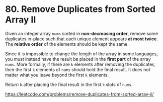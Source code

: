# 80. Remove Duplicates from Sorted Array II
Given an integer array `nums` sorted in **non-decreasing order**, remove some duplicates in-place such that each unique element appears **at most twice**. The **relative order** of the elements should be kept the same.

Since it is impossible to change the length of the array in some languages, you must instead have the result be placed in the **first part** of the array `nums`. More formally, if there are `k` elements after removing the duplicates, then the first `k` elements of `nums` should hold the final result. It does not matter what you leave beyond the first `k` elements.

Return `k` after placing the final result in the first `k` slots of `nums`.

https://leetcode.com/problems/remove-duplicates-from-sorted-array-ii/
